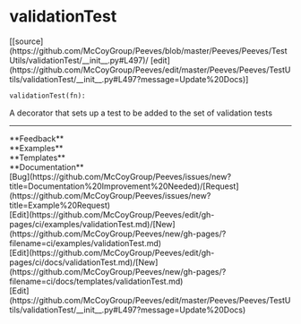 # <a id="Peeves.Peeves.TestUtils.validationTest">validationTest</a>
<div class="docs-source-link" markdown="1">
[[source](https://github.com/McCoyGroup/Peeves/blob/master/Peeves/Peeves/TestUtils/validationTest/__init__.py#L497)/
[edit](https://github.com/McCoyGroup/Peeves/edit/master/Peeves/Peeves/TestUtils/validationTest/__init__.py#L497?message=Update%20Docs)]
</div>

```python
validationTest(fn): 
```
A decorator that sets up a test to be added to the set of validation tests












---


<div markdown="1" class="text-secondary">
<div class="container">
  <div class="row">
   <div class="col" markdown="1">
**Feedback**   
</div>
   <div class="col" markdown="1">
**Examples**   
</div>
   <div class="col" markdown="1">
**Templates**   
</div>
   <div class="col" markdown="1">
**Documentation**   
</div>
   <div class="col" markdown="1">
   
</div>
   <div class="col" markdown="1">
   
</div>
   <div class="col" markdown="1">
   
</div>
</div>
  <div class="row">
   <div class="col" markdown="1">
[Bug](https://github.com/McCoyGroup/Peeves/issues/new?title=Documentation%20Improvement%20Needed)/[Request](https://github.com/McCoyGroup/Peeves/issues/new?title=Example%20Request)   
</div>
   <div class="col" markdown="1">
[Edit](https://github.com/McCoyGroup/Peeves/edit/gh-pages/ci/examples/validationTest.md)/[New](https://github.com/McCoyGroup/Peeves/new/gh-pages/?filename=ci/examples/validationTest.md)   
</div>
   <div class="col" markdown="1">
[Edit](https://github.com/McCoyGroup/Peeves/edit/gh-pages/ci/docs/validationTest.md)/[New](https://github.com/McCoyGroup/Peeves/new/gh-pages/?filename=ci/docs/templates/validationTest.md)   
</div>
   <div class="col" markdown="1">
[Edit](https://github.com/McCoyGroup/Peeves/edit/master/Peeves/Peeves/TestUtils/validationTest/__init__.py#L497?message=Update%20Docs)   
</div>
   <div class="col" markdown="1">
   
</div>
   <div class="col" markdown="1">
   
</div>
   <div class="col" markdown="1">
   
</div>
</div>
</div>
</div>
